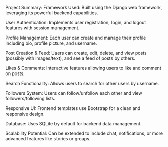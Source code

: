 Project Summary:
Framework Used: Built using the Django web framework, leveraging its powerful backend capabilities.

User Authentication: Implements user registration, login, and logout features with session management.

Profile Management: Each user can create and manage their profile including bio, profile picture, and username.

Post Creation & Feed: Users can create, edit, delete, and view posts (possibly with images/text), and see a feed of posts by others.

Likes & Comments: Interactive features allowing users to like and comment on posts.

Search Functionality: Allows users to search for other users by username.

Followers System: Users can follow/unfollow each other and view followers/following lists.

Responsive UI: Frontend templates use Bootstrap for a clean and responsive design.

Database: Uses SQLite by default for backend data management.

Scalability Potential: Can be extended to include chat, notifications, or more advanced features like stories or groups.
